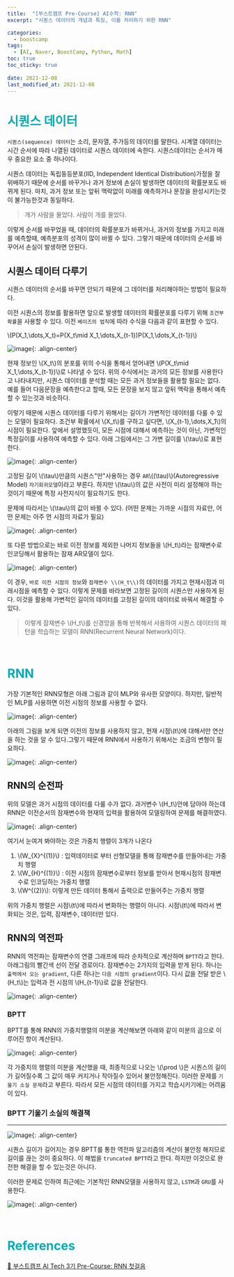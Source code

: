 ```yaml
---
title:  "[부스트캠프 Pre-Course] AI수학: RNN"
excerpt: "시퀀스 데이터의 개념과 특징, 이를 처리하기 위한 RNN"

categories:
  - boostcamp
tags:
  - [AI, Naver, BoostCamp, Python, Math]
toc: true
toc_sticky: true
 
date: 2021-12-08
last_modified_at: 2021-12-08
---
```


# <span style = "color: #00adb5">시퀀스 데이터</span>
`시퀀스(sequence) 데이터`는 소리, 문자열, 주가등의 데이터를 말한다. 시계열 데이터는 시간 순서에 따라 나열된 데이터로 시퀀스 데이터에 속한다. 시퀀스데이터는 순서가 매우 중요한 요소 중 하나이다.

시퀀스 데이터는 독립동등분포(IID, Independent Identical Distribution)가정을 잘 위배하기 때문에 순서를 바꾸거나 과거 정보에 손실이 발생하면 데이터의 확률분포도 바뀌게 된다. 마치, 과거 정보 또는 앞뒤 맥락없이 미래를 예측하거나 문장을 완성시키는것이 불가능한것과 동일하다.

> 개가 사람을 물었다. 사람이 개를 물었다. 

이렇게 순서를 바꾸었을 때, 데이터의 확률분포가 바뀌거나, 과거의 정보를 가지고 미래를 예측할때, 예측분포의 성격이 많이 바뀔 수 있다. 그렇기 때문에 데이터의 순서를 바꾸어서 손실이 발생하면 안된다.

## 시퀀스 데이터 다루기
시퀀스 데이터의 순서를 바꾸면 안되기 때문에 그 데이터를 처리해야하는 방법이 필요하다. 

이전 시퀀스의 정보를 활용하면 앞으로 발생할 데이터의 확률분포를 다루기 위해 `조건부확률`을 사용할 수 있다. 이전 `베이즈의 법칙`에 따라 수식을 다음과 같이 표현할 수 있다.

\\(P(X_1,\dots,X_t)=P(X_t\mid X_1,\dots,X_{t-1})P(X_1,\dots,X_{t-1})\\)

![image](https://user-images.githubusercontent.com/91870042/145170647-cdf6dc1e-d301-4ea2-933e-cfb10e29cbcd.png){: .align-center}

현재 정보인 \\(X_t\\)의 분포를 위의 수식을 통해서 얻어내면 \\(P(X_t\mid X_1,\dots,X_{t-1})\\)로 나타낼 수 있다. 위의 수식에서는 과거의 모든 정보를 사용한다고 나타내지만, 시퀀스 데이터를 분석할 때는 모든 과거 정보들을 활용할 필요는 없다. 예를 들어 다음문장을 예측한다고 할때, 모든 문장을 보지 않고 앞뒤 맥락을 통해서 예측할 수 있는것과 비슷하다.

이렇기 때문에 시퀀스 데이터를 다루기 위해서는 길이가 가변적인 데이터를 다룰 수 있는 모델이 필요하다. 조건부 확률에서 \\(X_t\\)를 구하고 싶다면, \\(X_{t-1},\dots,X_1\\)의 시점이 필요한다. 앞에서 설명했듯이, 모든 시점에 대해서 예측하는 것이 아닌, 가변적인 특정길이를 사용하여 예측할 수 있다. 아래 그림에서는 그 가변 길이를 \\(\tau\\)로 표현한다.

![image](https://user-images.githubusercontent.com/91870042/145172854-6bad782a-a1ab-4005-a988-1ab628836bae.png){: .align-center}

고정된 길이 \\(\tau\\)만큼의 시퀀스"만"사용하는 경우 `AR`\\((\tau)\\)(Autoregressive Model) `자기회귀모델`이라고 부른다. 하지만 \\(\tau\\)의 값은 사전이 미리 설정해야 하는 것이기 때문에 특정 사전지식이 필요하기도 한다.

문제에 따라서는 \\(\tau\\)의 값이 바뀔 수 있다. (어떤 문제는 가까운 시점의 자료만, 어떤 문제는 아주 먼 시점의 자료가 필요)

![image](https://user-images.githubusercontent.com/91870042/145173379-756307fc-d413-4d9c-a8b4-fb46fba9bb45.png){: .align-center}

또 다른 방법으로는 바로 이전 정보를 제외한 나머지 정보들을 \\(H_t\\)라는 잠재변수로 인코딩해서 활용하는 잠재 AR모델이 있다. 

![image](https://user-images.githubusercontent.com/91870042/145173990-a4b9acb9-2d63-44bc-87d7-3119a511b21a.png){: .align-center}

이 경우, `바로 이전 시점의 정보`와 `잠재변수 \\(H_t\\)`의 데이터를 가지고 현재시점과 미래시점을 예측할 수 있다. 이렇게 문제를 바라보면 고정된 길이의 시퀀스만 사용하게 된다. 이것을 활용해 가변적인 길이의 데이터를 고정된 길이의 데이터로 바꿔서 해결할 수 있다.

> 이렇게 잠재변수 \\(H_t\\)를 신경망을 통해 반복해서 사용하여 시퀀스 데이터의 패턴을 학습하는 모델이 RNN(Recurrent Neural Network)이다.

<br>

# <span style = "color: #00adb5">RNN</span>
가장 기본적인 RNN모형은 아래 그림과 같이 MLP와 유사한 모양이다. 하지만, 일반적인 MLP를 사용하면 이전 시점의 정보를 사용할 수 없다. 

![image](https://user-images.githubusercontent.com/91870042/145174245-522cd573-6a02-492c-9225-a51e5df16b25.png){: .align-center}

아래의 그림을 보게 되면 이전의 정보를 사용하지 않고, 현재 시점\\(t\\)에 대해서만 연산을 하는 것을 알 수 있다.그렇기 때문에 RNN에서 사용하기 위해서는 조금의 변형이 필요하다.

![image](https://user-images.githubusercontent.com/91870042/145179163-15b937be-bcaf-4baf-9feb-bb765169638a.png){: .align-center}


## RNN의 순전파
위의 모델은 과거 시점의 데이터를 다룰 수가 없다. 과거변수 \\(H_t\\)안에 담아야 하는데 RNN은 이전순서의 잠재변수와 현재의 입력을 활용하여 모델링하여 문제를 해결하였다.

![image](https://user-images.githubusercontent.com/91870042/145174725-7bea0017-3976-4cc0-9825-4c02b19e1125.png){: .align-center}

여기서 눈여겨 봐야하는 것은 가중치 행렬이 3개가 나온다
1. \\(W_{X}^{(1)}\\) : 입력데이터로 부터 선형모델을 통해 잠재변수를 만들어내는 가중치 행렬
2. \\(W_{H}^{(1)}\\) : 이전 시점의 잠재변수로부터 정보를 받아서 현재시점의 잠재변수로 인코딩하는 가중치 행렬
3. \\(W^{(2)}\\): 이렇게 만든 데이터 통해서 출력으로 만들어주는 가중치 행렬

위의 가중치 행렬은 시점\\(t\\)에 따라서 변화하는 행렬이 아니다. 시점\\(t\\)에 따라서 변화되는 것은, 입력, 잠재변수, 데이터만 있다.

## RNN의 역전파
RNN의 역전파는 잠재변수의 연결 그래프에 따라 순차적으로 계산하며 `BPTT`라고 한다. 아래그림의 빨간색 선이 전달 경로이다. 잠재변수는 2가지의 입력을 받게 된다. 하나는 `출력에서 오는 gradient`, 다른 하나는 `다음 시점의 gradient`이다. 다시 값을 전달 받은 \\(H_t\\)는 입력과 전 시점의 \\(H_{t-1}\\)로 값을 전달한다.

![image](https://user-images.githubusercontent.com/91870042/145175466-ec75dddb-dca0-4712-a132-d24345a62ea6.png){: .align-center}

### BPTT
BPTT를 통해 RNN의 가중치행렬의 미분을 계산해보면 아래와 같이 미분의 곱으로 이루어진 항이 계산된다.

![image](https://user-images.githubusercontent.com/91870042/145180958-87694b06-d8c2-4a78-b795-1f18430bfb25.png){: .align-center}

각 가중치의 행렬의 미분을 계산했을 때, 최종적으로 나오는 \\(\prod \\)은 시퀀스의 길이가 길어질수록 그 값이 매우 커지거나 작아질수 있어서 불안정해진다. 이러한 문제를 `기울기 소실 문제`라고 부른다. 따라서 모든 시점의 데이터를 가지고 학습시키기에는 어려움이 있다.

### BPTT 기울기 소실의 해결책
---

![image](https://user-images.githubusercontent.com/91870042/145176379-3c168837-93dc-4b63-bea4-f535542b723f.png){: .align-center}

시퀀스 길이가 길어지는 경우 BPTT를 통한 역전파 알고리즘의 계산이 불안정 해지므로 길이를 끊는 것이 중요하다. 이 해법을 `truncated BPTT`라고 한다. 하지만 이것으로 완전한 해결을 할 수 있는것은 아니다.

이러한 문제로 인하여 최근에는 기본적인 RNN모델을 사용하지 않고, `LSTM`과 `GRU`를 사용한다.

![image](https://user-images.githubusercontent.com/91870042/145176482-d21b3829-b4a9-40aa-bd11-940167f15b3f.png){: .align-center}

<br>

# <span style = "color: #00adb5">References</span>
[📘 부스트캠프 AI Tech 3기 Pre-Course: RNN 첫걸음](https://www.boostcourse.org/onlyboostcampaitech3/lecture/1203368?isDesc=false)